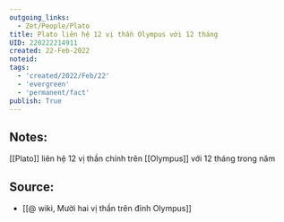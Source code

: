 ```yaml
---
outgoing_links:
  - Zet/People/Plato
title: Plato liên hệ 12 vị thần Olympus với 12 tháng
UID: 220222214911
created: 22-Feb-2022
noteid:
tags:
  - 'created/2022/Feb/22'
  - 'evergreen'
  - 'permanent/fact'
publish: True
---
```

## Notes:
 [[Plato]] liên hệ 12 vị thần chính trên [[Olympus]] với 12 tháng trong năm

## Source:
- [[@ wiki, Mười hai vị thần trên đỉnh Olympus]]




